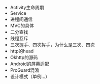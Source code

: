 - Activity生命周期
- Service
- 进程间通信
- MVC的具体
- 二分查找
- 线程互斥
- 三次握手、四次挥手，为什么是三次、四次
- http的head
- Okhttp的源码
- Android的屏幕适配
- ProGuard混淆
- 设计模式（单例...）